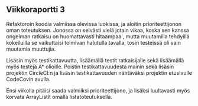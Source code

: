 ## Viikkoraportti 3

Refaktoroin koodia valmiissa olevissa luokissa, ja aloitin prioriteettijonon oman toteutuksen. Jonossa on selvästi vielä jotain vikaa, koska sen kanssa ongelman ratkaisu on huomattavasti hitaampaa
, mutta muutamilla tehdyillä kokeiluilla se vaikuttaisi toimivan halutulla tavalla, tosin testeissä oli vain muutamia muuttujia.

Lisäsin myös testikattavuutta, lisäämällä testit ratkaisijalle sekä lisäämällä myös testejä A* olioille. Poistin testikattavuudesta mainin sekä lisäsin projektin CircleCI:n ja lisäsin testikattavuuden
nähtäväksi projektin etusivulle CodeCovin avulla.

Ensi viikolla pitäisi saada valmiiksi prioriteettijono, ja lisäksi luultavasti myös korvata ArrayListit omalla listatoteutuksella.
